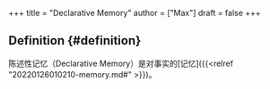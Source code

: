 +++
title = "Declarative Memory"
author = ["Max"]
draft = false
+++

## Definition {#definition}

陈述性记忆（Declarative Memory）是对事实的[记忆]({{<relref "20220126010210-memory.md#" >}})。